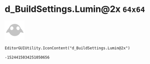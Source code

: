 # d_BuildSettings.Lumin@2x `64x64`
<img src="/img/d_BuildSettings.Lumin@2x.png" width=64 height=64>

``` CSharp
EditorGUIUtility.IconContent("d_BuildSettings.Lumin@2x")
```
```
-1524415034251050656
```
